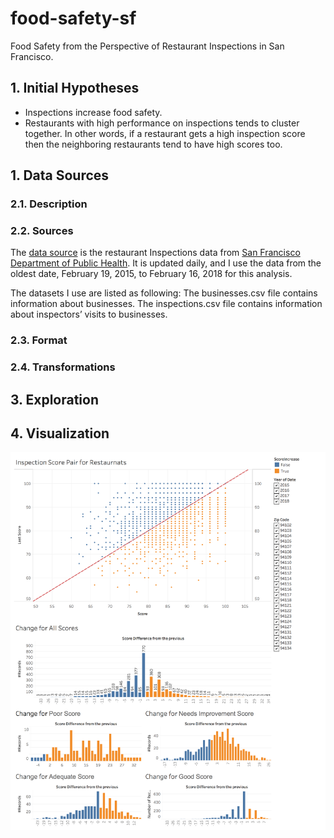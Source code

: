 # food-safety-sf
Food Safety from the Perspective of Restaurant Inspections in San Francisco.

## 1. Initial Hypotheses
* Inspections increase food safety.
* Restaurants with high performance on inspections tends to cluster together. In other words, if a restaurant gets a high inspection score then the neighboring restaurants tend to have high scores too.

## 1. Data Sources
### 2.1. Description
### 2.2. Sources
The [data source](https://extxfer.sfdph.org/) is the restaurant Inspections data from [San Francisco Department of Public Health](https://www.sfdph.org/). It is updated daily, and I use the data from the oldest date, February 19, 2015, to February 16, 2018 for this analysis.

The datasets I use are listed as following:
The businesses.csv file contains information about businesses. 
The inspections.csv file contains information about inspectors’ visits to businesses. 



### 2.3. Format
### 2.4. Transformations
## 3. Exploration

## 4. Visualization
![made with Tableau](https://github.com/3innielee/food-safety-sf/blob/master/resource/viz1.png)
